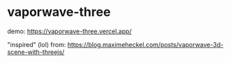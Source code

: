 # vaporwave-three

demo: https://vaporwave-three.vercel.app/

"inspired" (lol) from: https://blog.maximeheckel.com/posts/vaporwave-3d-scene-with-threejs/